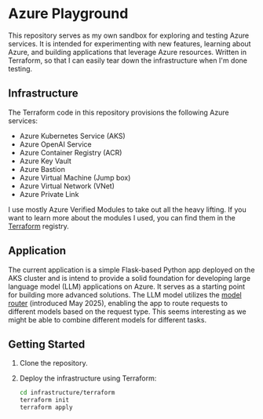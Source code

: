# Azure Playground

This repository serves as my own sandbox for exploring and testing Azure services. It is intended for experimenting with new features, learning about Azure, and building applications that leverage Azure resources. Written in Terraform, so that I can easily tear down the infrastructure when I'm done testing.

## Infrastructure

The Terraform code in this repository provisions the following Azure services:

- Azure Kubernetes Service (AKS)
- Azure OpenAI Service
- Azure Container Registry (ACR)
- Azure Key Vault
- Azure Bastion
- Azure Virtual Machine (Jump box)
- Azure Virtual Network (VNet)
- Azure Private Link

I use mostly Azure Verified Modules to take out all the heavy lifting. If you want to learn more about the modules I used, you can find them in the [Terraform](https://registry.terraform.io/search/modules?namespace=Azure&provider=azure&q=Azure%2Favm) registry. 

## Application

The current application is a simple Flask-based Python app deployed on the AKS cluster and is intend to provide a solid foundation for developing large language model (LLM) applications on Azure. It serves as a starting point for building more advanced solutions. The LLM model utilizes the [model router](https://learn.microsoft.com/en-us/azure/ai-services/openai/concepts/model-router) (introduced May 2025), enabling the app to route requests to different models based on the request type. This seems interesting as we might be able to combine different models for different tasks.

## Getting Started

1. Clone the repository.

2. Deploy the infrastructure using Terraform:

    ```bash
    cd infrastructure/terraform
    terraform init
    terraform apply
    ```
